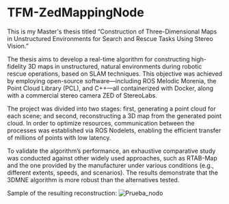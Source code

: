 # TFM-ZedMappingNode
This is my Master's thesis titled “Construction of Three-Dimensional Maps in Unstructured Environments for Search and Rescue Tasks Using Stereo Vision.”

The thesis aims to develop a real-time algorithm for constructing high-fidelity 3D maps in unstructured, natural environments during robotic rescue operations, based on SLAM techniques. This objective was achieved by employing open-source software—including ROS Melodic Morenia, the Point Cloud Library (PCL), and C++—all containerized with Docker, along with a commercial stereo camera ZED of StereoLabs.

The project was divided into two stages: first, generating a point cloud for each scene; and second, reconstructing a 3D map from the generated point cloud. In order to optimize resources, communication between the processes was established via ROS Nodelets, enabling the efficient transfer of millions of points with low latency.

To validate the algorithm’s performance, an exhaustive comparative study was conducted against other widely used approaches, such as RTAB-Map and the one provided by the manufacturer under various conditions (e.g., different extents, speeds, and scenarios). The results demonstrate that the 3DMNE algorithm is more robust than the alternatives tested.

Sample of the resulting reconstruction:
![Prueba_nodo](https://github.com/user-attachments/assets/09147b59-dcf9-455f-9dde-3218a41d8a69)

